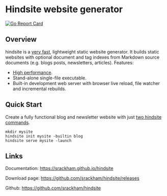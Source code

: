 # Hindsite website generator

[![Go Report Card](https://goreportcard.com/badge/github.com/srackham/hindsite)](https://goreportcard.com/report/github.com/srackham/hindsite)


## Overview
hindsite is a [very
fast](https://srackham.github.io/hindsite/faq.html#how-fast-is-hindsite),
lightweight static website generator. It builds static websites with optional
document and tag indexes from Markdown source documents (e.g. blogs posts,
newsletters, articles). Features:

- [High performance](https://srackham.github.io/hindsite/faq.html#how-fast-is-hindsite).
- Stand-alone single-file executable.
- Built-in development web server with browser live reload, file watcher and incremental
  rebuilds.


## Quick Start
Create a fully functional blog and newsletter website with just [two hindsite
commands](https://srackham.github.io/hindsite/#quick-start).

    mkdir mysite
    hindsite init mysite -builtin blog
    hindsite serve mysite -launch

## Links
Documentation: https://srackham.github.io/hindsite

Download page: https://github.com/srackham/hindsite/releases

Github: https://github.com/srackham/hindsite